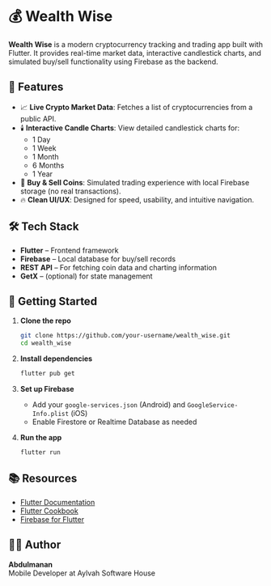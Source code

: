 # 💰 Wealth Wise

**Wealth Wise** is a modern cryptocurrency tracking and trading app built with Flutter. It provides real-time market data, interactive candlestick charts, and simulated buy/sell functionality using Firebase as the backend.

## 🚀 Features

- 📈 **Live Crypto Market Data**: Fetches a list of cryptocurrencies from a public API.
- 🕯️ **Interactive Candle Charts**: View detailed candlestick charts for:
    - 1 Day
    - 1 Week
    - 1 Month
    - 6 Months
    - 1 Year
- 🛒 **Buy & Sell Coins**: Simulated trading experience with local Firebase storage (no real transactions).
- 🔥 **Clean UI/UX**: Designed for speed, usability, and intuitive navigation.

## 🛠 Tech Stack

- **Flutter** – Frontend framework
- **Firebase** – Local database for buy/sell records
- **REST API** – For fetching coin data and charting information
- **GetX** – (optional) for state management

## 🔧 Getting Started

1. **Clone the repo**
   ```bash
   git clone https://github.com/your-username/wealth_wise.git
   cd wealth_wise
   ```

2. **Install dependencies**
   ```bash
   flutter pub get
   ```

3. **Set up Firebase**
    - Add your `google-services.json` (Android) and `GoogleService-Info.plist` (iOS)
    - Enable Firestore or Realtime Database as needed

4. **Run the app**
   ```bash
   flutter run
   ```

## 📚 Resources

- [Flutter Documentation](https://docs.flutter.dev/)
- [Flutter Cookbook](https://docs.flutter.dev/cookbook)
- [Firebase for Flutter](https://firebase.flutter.dev/)

## 🧑‍💻 Author

**Abdulmanan**  
Mobile Developer at Aylvah Software House
